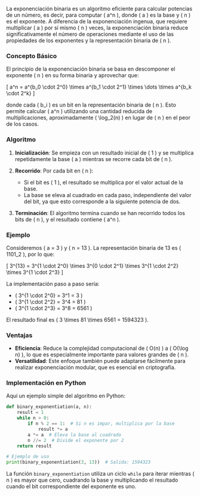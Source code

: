 La exponenciación binaria es un algoritmo eficiente para calcular potencias de un número, es decir, para computar \( a^n \), donde \( a \) es la base y \( n \) es el exponente. A diferencia de la exponenciación ingenua, que requiere multiplicar \( a \) por sí mismo \( n \) veces, la exponenciación binaria reduce significativamente el número de operaciones mediante el uso de las propiedades de los exponentes y la representación binaria de \( n \).

### Concepto Básico

El principio de la exponenciación binaria se basa en descomponer el exponente \( n \) en su forma binaria y aprovechar que:

\[
a^n = a^{b_0 \cdot 2^0} \times a^{b_1 \cdot 2^1} \times \dots \times a^{b_k \cdot 2^k}
\]

donde cada \( b_i \) es un bit en la representación binaria de \( n \). Esto permite calcular \( a^n \) utilizando una cantidad reducida de multiplicaciones, aproximadamente \( \log_2(n) \) en lugar de \( n \) en el peor de los casos.

### Algoritmo

1. **Inicialización**: Se empieza con un resultado inicial de \( 1 \) y se multiplica repetidamente la base \( a \) mientras se recorre cada bit de \( n \).
  
2. **Recorrido**: Por cada bit en \( n \):
    - Si el bit es \( 1 \), el resultado se multiplica por el valor actual de la base.
    - La base se eleva al cuadrado en cada paso, independiente del valor del bit, ya que esto corresponde a la siguiente potencia de dos.
  
3. **Terminación**: El algoritmo termina cuando se han recorrido todos los bits de \( n \), y el resultado contiene \( a^n \).

### Ejemplo

Consideremos \( a = 3 \) y \( n = 13 \). La representación binaria de 13 es \( 1101_2 \), por lo que:

\[
3^{13} = 3^{1 \cdot 2^0} \times 3^{0 \cdot 2^1} \times 3^{1 \cdot 2^2} \times 3^{1 \cdot 2^3}
\]

La implementación paso a paso sería:

- \( 3^{1 \cdot 2^0} = 3^1 = 3 \)
- \( 3^{1 \cdot 2^2} = 3^4 = 81 \)
- \( 3^{1 \cdot 2^3} = 3^8 = 6561 \)

El resultado final es \( 3 \times 81 \times 6561 = 1594323 \).

### Ventajas

- **Eficiencia**: Reduce la complejidad computacional de \( O(n) \) a \( O(\log n) \), lo que es especialmente importante para valores grandes de \( n \).
- **Versatilidad**: Este enfoque también puede adaptarse fácilmente para realizar exponenciación modular, que es esencial en criptografía.

### Implementación en Python

Aquí un ejemplo simple del algoritmo en Python:

```python
def binary_exponentiation(a, n):
    result = 1
    while n > 0:
        if n % 2 == 1:  # Si n es impar, multiplica por la base
            result *= a
        a *= a  # Eleva la base al cuadrado
        n //= 2  # Divide el exponente por 2
    return result

# Ejemplo de uso
print(binary_exponentiation(3, 13))  # Salida: 1594323
```

La función `binary_exponentiation` utiliza un ciclo `while` para iterar mientras \( n \) es mayor que cero, cuadrando la base y multiplicando el resultado cuando el bit correspondiente del exponente es uno.